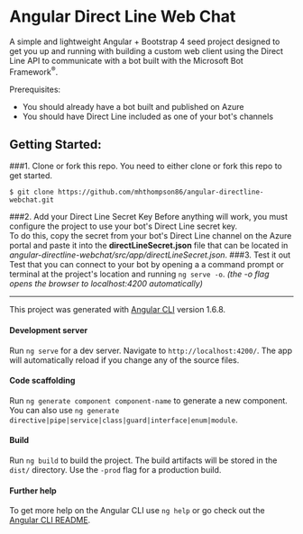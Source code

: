 # Angular Direct Line Web Chat

A simple and lightweight Angular + Bootstrap 4 seed project designed to get you up and running with building 
a custom web client using the Direct Line API to communicate with a bot built with the Microsoft Bot Framework<sup>&reg;</sup>.

Prerequisites:
* You should already have a bot built and published on Azure
* You should have Direct Line included as one of your bot's channels
 
 
 ## Getting Started:
 
 ###1. Clone or fork this repo.
 You need to either clone or fork this repo to get started.
 ```shell
 $ git clone https://github.com/mhthompson86/angular-directline-webchat.git
 ```
 ###2. Add your Direct Line Secret Key
 Before anything will work, you must configure the project to use your bot's Direct Line secret key.  
 To do this, copy the secret from your bot's Direct Line channel on the Azure portal and paste it into the 
 __directLineSecret.json__ file that can be located in 
 _angular-directline-webchat/src/app/directLineSecret.json_.
 ###3. Test it out
 Test that you can connect to your bot by opening a a command prompt or terminal at the project's location and
  running `ng serve -o`. _(the -o flag opens the browser to localhost:4200 automatically)_
  
--------------------------------------

This project was generated with [Angular CLI](https://github.com/angular/angular-cli) version 1.6.8.

#### Development server

Run `ng serve` for a dev server. Navigate to `http://localhost:4200/`. The app will automatically reload if you change any of the source files.

#### Code scaffolding

Run `ng generate component component-name` to generate a new component. You can also use `ng generate directive|pipe|service|class|guard|interface|enum|module`.

#### Build

Run `ng build` to build the project. The build artifacts will be stored in the `dist/` directory. Use the `-prod` flag for a production build.

#### Further help

To get more help on the Angular CLI use `ng help` or go check out the [Angular CLI README](https://github.com/angular/angular-cli/blob/master/README.md).
